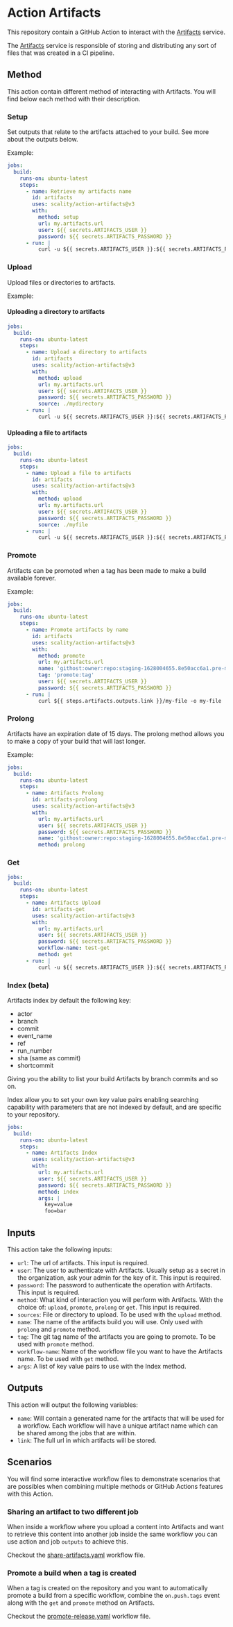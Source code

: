 # Action Artifacts

This repository contain a GitHub Action to interact with the [Artifacts] service.

The [Artifacts] service is responsible of storing and distributing any sort of files that was created in a CI pipeline.

## Method

This action contain different method of interacting with Artifacts. You will find below each method with their description.

### Setup

Set outputs that relate to the artifacts attached to your build. See more about the outputs below.

Example:

```yaml
jobs:
  build:
    runs-on: ubuntu-latest
    steps:
      - name: Retrieve my artifacts name
        id: artifacts
        uses: scality/action-artifacts@v3
        with:
          method: setup
          url: my.artifacts.url
          user: ${{ secrets.ARTIFACTS_USER }}
          password: ${{ secrets.ARTIFACTS_PASSWORD }}
      - run: |
          curl -u ${{ secrets.ARTIFACTS_USER }}:${{ secrets.ARTIFACTS_PASSWORD }}  ${{ steps.artifacts.outputs.link }}/my-file -o my-file
```

### Upload

Upload files or directories to artifacts.

Example:

#### Uploading a directory to artifacts

```yaml
jobs:
  build:
    runs-on: ubuntu-latest
    steps:
      - name: Upload a directory to artifacts
        id: artifacts
        uses: scality/action-artifacts@v3
        with:
          method: upload
          url: my.artifacts.url
          user: ${{ secrets.ARTIFACTS_USER }}
          password: ${{ secrets.ARTIFACTS_PASSWORD }}
          source: ./mydirectory
      - run: |
          curl -u ${{ secrets.ARTIFACTS_USER }}:${{ secrets.ARTIFACTS_PASSWORD }} ${{ steps.artifacts.outputs.link }}/file_inside_directory -o file
```

#### Uploading a file to artifacts

```yaml
jobs:
  build:
    runs-on: ubuntu-latest
    steps:
      - name: Upload a file to artifacts
        id: artifacts
        uses: scality/action-artifacts@v3
        with:
          method: upload
          url: my.artifacts.url
          user: ${{ secrets.ARTIFACTS_USER }}
          password: ${{ secrets.ARTIFACTS_PASSWORD }}
          source: ./myfile
      - run: |
          curl -u ${{ secrets.ARTIFACTS_USER }}:${{ secrets.ARTIFACTS_PASSWORD }} ${{ steps.artifacts.outputs.link }}/myfile -o myfile
```

### Promote

Artifacts can be promoted when a tag has been made to make a build available forever.

Example:

```yaml
jobs:
  build:
    runs-on: ubuntu-latest
    steps:
      - name: Promote artifacts by name
        id: artifacts
        uses: scality/action-artifacts@v3
        with:
          method: promote
          url: my.artifacts.url
          name: 'githost:owner:repo:staging-1628004655.8e50acc6a1.pre-merge.28'
          tag: 'promote:tag'
          user: ${{ secrets.ARTIFACTS_USER }}
          password: ${{ secrets.ARTIFACTS_PASSWORD }}
      - run: |
          curl ${{ steps.artifacts.outputs.link }}/my-file -o my-file
```

### Prolong

Artifacts have an expiration date of 15 days. The prolong method allows you to make a copy of your build that will last longer.

Example:
```yaml
jobs:
  build:
    runs-on: ubuntu-latest
    steps:
      - name: Artifacts Prolong
        id: artifacts-prolong
        uses: scality/action-artifacts@v3
        with:
          url: my.artifacts.url
          user: ${{ secrets.ARTIFACTS_USER }}
          password: ${{ secrets.ARTIFACTS_PASSWORD }}
          name: 'githost:owner:repo:staging-1628004655.8e50acc6a1.pre-merge.28'
          method: prolong
```

### Get
```yaml
jobs:
  build:
    runs-on: ubuntu-latest
    steps:
      - name: Artifacts Upload
        id: artifacts-get
        uses: scality/action-artifacts@v3
        with:
          url: my.artifacts.url
          user: ${{ secrets.ARTIFACTS_USER }}
          password: ${{ secrets.ARTIFACTS_PASSWORD }}
          workflow-name: test-get
          method: get
      - run: |
          curl -u ${{ secrets.ARTIFACTS_USER }}:${{ secrets.ARTIFACTS_PASSWORD }} ${{ steps.artifacts-get.outputs.link }}/file1 -o file1
```

### Index (beta)

Artifacts index by default the following key:
* actor
* branch
* commit
* event_name
* ref
* run_number
* sha (same as commit)
* shortcommit

Giving you the ability to list your build Artifacts by branch commits and so on.

Index allow you to set your own key value pairs enabling searching capability with
parameters that are not indexed by default, and are specific to your repository.

```yaml
jobs:
  build:
    runs-on: ubuntu-latest
    steps:
      - name: Artifacts Index
        uses: scality/action-artifacts@v3
        with:
          url: my.artifacts.url
          user: ${{ secrets.ARTIFACTS_USER }}
          password: ${{ secrets.ARTIFACTS_PASSWORD }}
          method: index
          args: |
            key=value
            foo=bar
```

## Inputs

This action take the following inputs:

* `url`: The url of artifacts. This input is required.
* `user`: The user to authenticate with Artifacts.
Usually setup as a secret in the organization, ask your admin for the key of it. This input is required.
* `password`: The password to authenticate the operation with Artifacts. This input is required.
* `method`: What kind of interaction you will perform with Artifacts.
With the choice of: `upload`, `promote`, `prolong` or `get`.
This input is required.
* `sources`: File or directory to upload. To be used with the `upload` method.
* `name`: The name of the artifacts build you will use. Only used with `prolong` and `promote` method.
* `tag`: The git tag name of the artifacts you are going to promote. To be used with `promote` method.
* `workflow-name`: Name of the workflow file you want to have the Artifacts name. To be used with `get` method.
* `args`: A list of key value pairs to use with the Index method.

## Outputs

This action will output the following variables:

* `name`: Will contain a generated name for the artifacts that will be used for a workflow. Each workflow will have a unique artifact name which can be shared among the jobs that are within.
* `link`: The full url in which artifacts will be stored.

## Scenarios

You will find some interactive workflow files to demonstrate scenarios
that are possibles when combining multiple methods or
GitHub Actions features with this Action.

### Sharing an artifact to two different job

When inside a workflow where you upload a content into Artifacts and
want to retrieve this content into another job inside the same workflow
you can use action and job `outputs` to achieve this.

Checkout the [share-artifacts.yaml] workflow file.

### Promote a build when a tag is created

When a tag is created on the repository and you want to automatically
promote a build from a specific workflow, combine the `on.push.tags`
event along with the `get` and `promote` method on Artifacts.

Checkout the [promote-release.yaml] workflow file.

[Artifacts]: https://github.com/scality/artifacts
[promote-release.yaml]: https://github.com/scality/action-artifacts/blob/HEAD/.github/workflows/promote-release.yaml
[share-artifacts.yaml]: https://github.com/scality/action-artifacts/blob/HEAD/.github/workflows/share-artifacts.yaml
